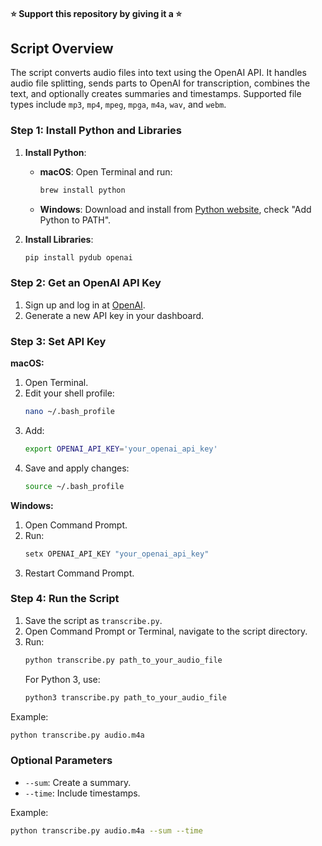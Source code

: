 #### ⭐ Support this repository by giving it a ⭐

## Script Overview

The script converts audio files into text using the OpenAI API. It handles audio file splitting, sends parts to OpenAI for transcription, combines the text, and optionally creates summaries and timestamps. Supported file types include `mp3`, `mp4`, `mpeg`, `mpga`, `m4a`, `wav`, and `webm`.

### Step 1: Install Python and Libraries

1. **Install Python**:
   - **macOS**: Open Terminal and run:
     ```sh
     brew install python
     ```
   - **Windows**: Download and install from [Python website](https://www.python.org/downloads/windows/), check "Add Python to PATH".

2. **Install Libraries**:
   ```sh
   pip install pydub openai
   ```

### Step 2: Get an OpenAI API Key

1. Sign up and log in at [OpenAI](https://platform.openai.com).
2. Generate a new API key in your dashboard.

### Step 3: Set API Key

**macOS:**
1. Open Terminal.
2. Edit your shell profile:
   ```sh
   nano ~/.bash_profile
   ```
3. Add:
   ```sh
   export OPENAI_API_KEY='your_openai_api_key'
   ```
4. Save and apply changes:
   ```sh
   source ~/.bash_profile
   ```

**Windows:**
1. Open Command Prompt.
2. Run:
   ```cmd
   setx OPENAI_API_KEY "your_openai_api_key"
   ```
3. Restart Command Prompt.

### Step 4: Run the Script

1. Save the script as `transcribe.py`.
2. Open Command Prompt or Terminal, navigate to the script directory.
3. Run:
   ```sh
   python transcribe.py path_to_your_audio_file
   ```
   For Python 3, use:
   ```sh
   python3 transcribe.py path_to_your_audio_file
   ```

Example:
```sh
python transcribe.py audio.m4a
```

### Optional Parameters

- `--sum`: Create a summary.
- `--time`: Include timestamps.

Example:
```sh
python transcribe.py audio.m4a --sum --time
```
